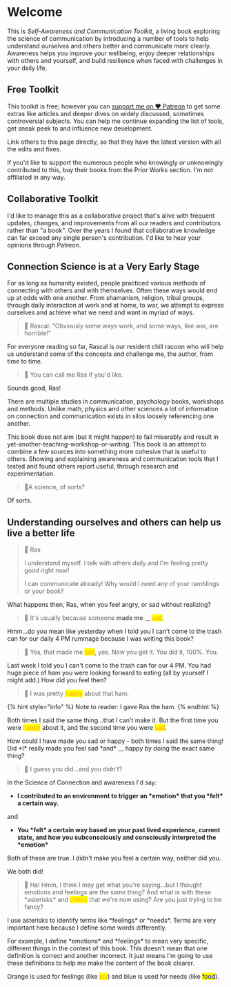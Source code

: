 # Welcome

This is _Self-Awareness and Communication Toolkit_, a living book exploring the science of communication by introducing a number of tools to help understand ourselves and others better and communicate more clearly. Awareness helps you improve your wellbeing, enjoy deeper relationships with others and yourself, and build resilience when faced with challenges in your daily life.

## Free Toolkit

This toolkit is free; however you can [support me on ♥ Patreon](https://patreon.com/nokola) to get some extras like articles and deeper dives on widely discussed, sometimes controversial subjects. You can help me continue expanding the list of tools, get sneak peek to and influence new development.

Link others to this page directly, so that they have the latest version with all the edits and fixes.

If you'd like to support the numerous people who knowingly or unknowingly contributed to this, buy their books from the Prior Works section. I'm not affiliated in any way.

## Collaborative Toolkit

I'd like to manage this as a collaborative project that's alive with frequent updates, changes, and improvements from all our readers and contributors rather than "a book". Over the years I found that collaborative knowledge can far exceed any single person's contribution. I'd like to hear your opinions through Patreon.

## Connection Science is at a Very Early Stage

For as long as humanity existed, people practiced various methods of connecting with others and with themselves. Often these ways would end up at odds with one another. From shamanism, religion, tribal groups, through daily interaction at work and at home, to war, we attempt to express ourselves and achieve what we need and want in myriad of ways.

> :raccoon: Rascal: "Obviously some ways work, and some ways, like war, are horrible!"

For everyone reading so far, Rascal is our resident chill racoon who will help us understand some of the concepts and challenge me, the author, from time to time.

> :raccoon: You can call me Ras if you'd like.

Sounds good, Ras!

There are multiple studies in communication, psychology books, workshops and methods. Unlike math, physics and other sciences a lot of information on connection and communication exists in silos loosely referencing one another.&#x20;

This book does not aim (but it might happen) to fail miserably and result in yet-another-teaching-workshop-or-writing. This book is an attempt to combine a few sources into something more cohesive that is useful to others. Showing and explaining awareness and communication tools that I tested and found others report useful, through research and experimentation.

> :raccoon:A science, of sorts?

Of sorts.

## Understanding ourselves and others can help us live a better life

> :raccoon: Ras
>
> I understand myself. I talk with others daily and I'm feeling pretty good right now!&#x20;
>
> I can communicate already! Why would I need any of your ramblings or your book?

What happens then, Ras, when you feel angry, or sad without realizing?

> :raccoon: It's usually because someone **made me** __ <mark style="color:orange;">sad</mark>.

Hmm...do you mean like yesterday when I told you I can't come to the trash can for our daily 4 PM rummage because I was writing this book?

> :raccoon: Yes, that made me <mark style="color:orange;">sad</mark>, yes. Now you get it. You did it, 100%. You.

Last week I told you I can't come to the trash can for our 4 PM. You had huge piece of ham you were looking forward to eating (all by yourself I might add.) How did you feel then?

> :raccoon: I was pretty <mark style="color:orange;">happy</mark> about that ham.

{% hint style="info" %}
Note to reader: I gave Ras the ham.
{% endhint %}

Both times I said the same thing...that I can't make it. But the first time you were <mark style="color:orange;">happy</mark> about it, and the second time you were <mark style="color:orange;">sad</mark>.&#x20;

How could I have made you sad or happy - both times I said the same thing! Did \*I\* really made you feel sad \*and\* __ happy by doing the exact same thing?

> :raccoon: I guess you did...and you didn't?

In the Science of Connection and awareness I'd say:

* **I contributed to an environment to trigger an \*emotion\* that you \*felt\* a certain way.**&#x20;

and&#x20;

* **You \*felt\* a certain way based on your past lived experience, current state, and how you subconsciously and consciously interpreted the \*emotion\***

Both of these are true. I didn't make you feel a certain way, neither did you.

We both did!

> ​:raccoon: Ha! Hmm, I think I may get what you're saying...but I thought emotions and feelings are the same thing? And what is with these \*asterisks\* and <mark style="color:orange;">colors</mark> that we're now using? Are you just trying to be fancy?

I use asterisks to identify terms like \*feelings\* or \*needs\*. Terms are very important here because I define some words differently.&#x20;

For example, I define \*emotions\* and \*feelings\* to mean very specific, different things in the context of this book. This doesn't mean that one definition is correct and another incorrect. It just means I'm going to use these definitions to help me make the content of the book clearer.

Orange is used for feelings (like <mark style="color:orange;">joy</mark>) <mark style="color:orange;"></mark> and blue is used for needs (like <mark style="color:blue;">food</mark>).
